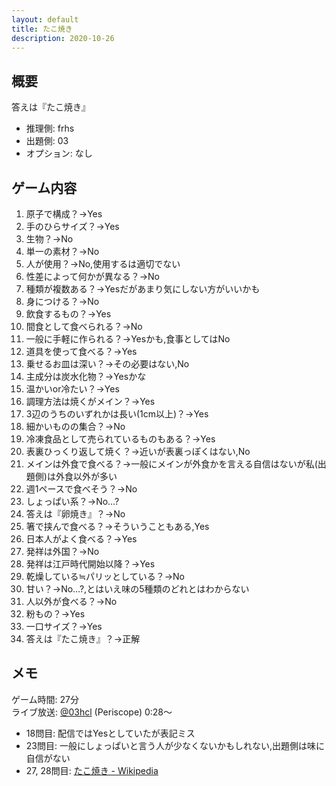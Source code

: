 ```yaml
---
layout: default
title: たこ焼き
description: 2020-10-26
---
```


## 概要

答えは『たこ焼き』

- 推理側: frhs
- 出題側: 03
- オプション: なし

## ゲーム内容

1. 原子で構成？→Yes
2. 手のひらサイズ？→Yes
3. 生物？→No
4. 単一の素材？→No
5. 人が使用？→No,使用するは適切でない
6. 性差によって何かが異なる？→No
7. 種類が複数ある？→Yesだがあまり気にしない方がいいかも
8. 身につける？→No
9. 飲食するもの？→Yes
10. 間食として食べられる？→No
11. 一般に手軽に作られる？→Yesかも,食事としてはNo
12. 道具を使って食べる？→Yes
13. 乗せるお皿は深い？→その必要はない,No
14. 主成分は炭水化物？→Yesかな
15. 温かいor冷たい？→Yes
16. 調理方法は焼くがメイン？→Yes
17. 3辺のうちのいずれかは長い(1cm以上)？→Yes
18. 細かいものの集合？→No
19. 冷凍食品として売られているものもある？→Yes
20. 表裏ひっくり返して焼く？→近いが表裏っぽくはない,No
21. メインは外食で食べる？→一般にメインが外食かを言える自信はないが私(出題側)は外食以外が多い
22. 週1ペースで食べそう？→No
23. しょっぱい系？→No…?
24. 答えは『卵焼き』？→No
25. 箸で挟んで食べる？→そういうこともある,Yes
26. 日本人がよく食べる？→Yes
27. 発祥は外国？→No
28. 発祥は江戸時代開始以降？→Yes
29. 乾燥している≒パリッとしている？→No
30. 甘い？→No…?,とはいえ味の5種類のどれとはわからない
31. 人以外が食べる？→No
32. 粉もの？→Yes
33. 一口サイズ？→Yes
34. 答えは『たこ焼き』？→正解

## メモ

ゲーム時間: 27分  
ライブ放送: [@03hcl](https://www.periscope.tv/03hcl/1yNGaBgMvzVJj?t=28s) (Periscope) 0:28～

- 18問目: 配信ではYesとしていたが表記ミス
- 23問目: 一般にしょっぱいと言う人が少なくないかもしれない,出題側は味に自信がない
- 27, 28問目: [たこ焼き - Wikipedia](https://ja.wikipedia.org/wiki/%E3%81%9F%E3%81%93%E7%84%BC%E3%81%8D)
